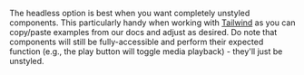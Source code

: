 The headless option is best when you want completely unstyled components. This particularly handy
when working with [Tailwind](docs/player/core-concepts/tailwind) as you can copy/paste examples from
our docs and adjust as desired. Do note that components will still be fully-accessible and
perform their expected function (e.g., the play button will toggle media playback) - they'll
just be unstyled.
